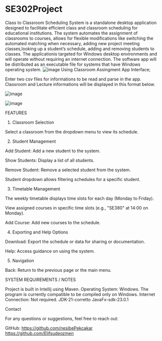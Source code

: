 # SE302Project
 
 Class to Classroom Scheduling System is a standalone desktop application designed to facilitate efficient class and classroom scheduling for educational institutions. The system automates the assignment of classrooms to courses, allows for flexible modifications like
 switching the automated matching when necessary, adding new project meeting classes,looking up a student’s schedule, adding and removing students to classes. The applicationis targeted for Windows desktop environments and will operate without requiring an internet 
 connection. The software app will be distributed as an executable file for systems that have Windows operating system.
 ![image](https://github.com/user-attachments/assets/4fd8bbc1-cf45-4bb7-9e25-4dd416bc68de)
 Using Classroom Assingment App Interface;

 Enter two csv files for informations to be read and parse in the app. Classroom and Lecture informations will be displayed in this format below. 
 
 ![image](https://github.com/user-attachments/assets/8b835152-53da-4265-80f9-bcd2c72a649f)

 ![image](https://github.com/user-attachments/assets/c8b4e103-2174-48fa-9e39-ccd782c87991)

FEATURES

1. Classroom Selection

Select a classroom from the dropdown menu to view its schedule.

2. Student Management

Add Student: Add a new student to the system.

Show Students: Display a list of all students.

Remove Student: Remove a selected student from the system.

Student dropdown allows filtering schedules for a specific student.

3. Timetable Management

The weekly timetable displays time slots for each day (Monday to Friday).

View assigned courses in specific time slots (e.g., "SE380" at 14:00 on Monday).

Add Course: Add new courses to the schedule.

4. Exporting and Help Options

Download: Export the schedule or data for sharing or documentation.

Help: Access guidance on using the system.

5. Navigation

Back: Return to the previous page or the main menu.







SYSTEM REQUIREMENTS / NOTES


 Project is built in Intellij using Maven.
 Operating System: Windows. The program is currently compatible to be compiled only on Windows.
 Internet Connection: Not required.
 JDK-21-corretto
 JavaFx-sdk-23.0.1
 


Contact

For any questions or suggestions, feel free to reach out:

GitHub: 
https://github.com/nesibePekcakar
https://github.com/Elifsudeozmen

 

